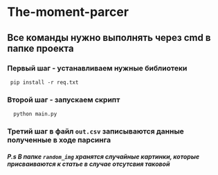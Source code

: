 # The-moment-parcer
## Все команды нужно выполнять через cmd в папке проекта
### Первый шаг - устанавливаем нужные библиотеки
     pip install -r req.txt
### Второй шаг - запускаем скрипт
      python main.py
### Третий шаг в файл `out.csv` записываются данные полученные в ходе парсинга

##### P.s В папке `random_img` хранятся случайные картинки, которые присваиваются к статье в случае отсутсвия таковой
